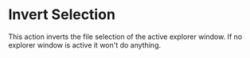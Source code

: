 # Invert Selection #
This action inverts the file selection of the active explorer window. If no explorer window is active it won't do anything.